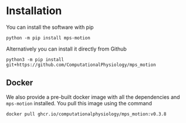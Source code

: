 # Installation

You can install the software with pip
```
python -m pip install mps-motion
```

Alternatively you can install it directly from Github
```
python3 -m pip install git+https://github.com/ComputationalPhysiology/mps_motion
```


## Docker
We also provide a pre-built docker image with all the dependencies and `mps-motion` installed. You pull this image using the command
```
docker pull ghcr.io/computationalphysiology/mps_motion:v0.3.8
```
